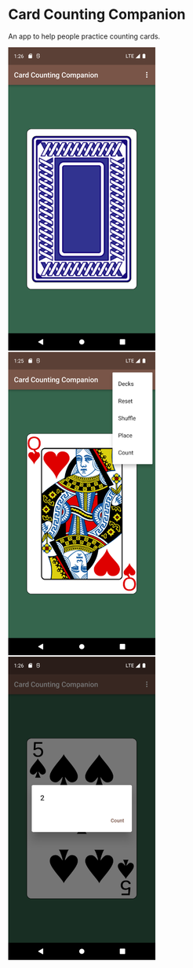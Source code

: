 # Card Counting Companion

An app to help people practice counting cards.

<img src="https://raw.githubusercontent.com/Decryptic/card_counting_companion/main/assets/screenshots/pixel_3xl/000.png" width="300">
<img src="https://raw.githubusercontent.com/Decryptic/card_counting_companion/main/assets/screenshots/pixel_3xl/001.png" width="300">
<img src="https://raw.githubusercontent.com/Decryptic/card_counting_companion/main/assets/screenshots/pixel_3xl/002.png" width="300">

